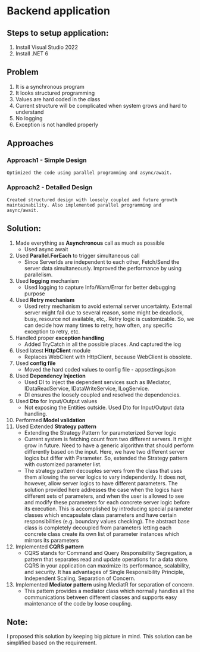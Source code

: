 # Backend application

## Steps to setup application:
1. Install Visual Studio 2022
2. Install .NET 6

## Problem
1.	It is a synchronous program
2.	It looks structured programming
3.	Values are hard coded in the class
4.	Current structure will be complicated when system grows and hard to understand
5.	No logging
6.	Exception is not handled properly

## Approaches
### Approach1 - Simple Design
	Optimized the code using parallel programming and async/await.
	
### Approach2 - Detailed Design
	Created structured design with loosely coupled and future growth maintainability. Also implemented parallel programming and async/await.

## Solution:
1.	Made everything as **Asynchronous** call as much as possible
	* Used async await
2.	Used **Parallel.ForEach** to trigger simultaneous call
	* Since ServerIds are independent to each other, Fetch/Send the server data simultaneously. Improved the performance by using parallelism.
3.	Used **logging** mechanism
	* Used logging to capture Info/Warn/Error for better debugging purpose
4.	Used **Retry mechanism**
	* Used retry mechanism to avoid external server uncertainty. External server might fail due to several reason, some might be deadlock, busy, resource not available, etc,. Retry logic is customizable. So, we can decide how many times to retry, how often, any specific exception to retry, etc.
5.	Handled proper **exception handling**
	* Added TryCatch in all the possible places. And captured the log
6.	Used latest **HttpClient** module
	* Replaces WebClient with HttpClient, because WebClient is obsolete. 
7.	Used **config file**
	* Moved the hard coded values to config file - appsettings.json
8.	Used **Dependency Injection**
	* Used DI to inject the dependent services such as IMediator, IDataReadService, IDataWriteService, ILogService.
	* DI ensures the loosely coupled and resolved the dependencies.
9.	Used **Dto** for Input/Output values
	* Not exposing the Entities outside. Used Dto for Input/Output data handling.
10.	Performed **Model validation**
11.	Used Extended **Strategy pattern**
	* Extending the Strategy Pattern for parameterized Server logic
	* Current system is fetching count from two different servers. It might grow in future. Need to have a generic algorithm that should perform differently based on the input. Here, we have two different server logics but differ with Parameter. So, extended the Strategy pattern with customized parameter list.
	* The strategy pattern decouples servers from the class that uses them allowing the server logics to vary independently. It does not, however, allow server logics to have different parameters. The solution provided here addresses the case when the logics have different sets of parameters, and when the user is allowed to see and modify these parameters for each concrete server logic before its execution. This is accomplished by introducing special parameter classes which encapsulate class parameters and have certain responsibilities (e.g. boundary values checking). The abstract base class is completely decoupled from parameters letting each concrete class create its own list of parameter instances which mirrors its parameters
12.	Implemented **CQRS pattern**
	* CQRS stands for Command and Query Responsibility Segregation, a pattern that separates read and update operations for a data store. CQRS in your application can maximize its performance, scalability, and security. It has advantages of Single Responsibility Principle, Independent Scaling, Separation of Concern.
13. Implemented **Mediator pattern** using MediatR for separation of concern. 
	* This pattern provides a mediator class which normally handles all the communications between different classes and supports easy maintenance of the code by loose coupling.
	
	
	
## Note: 
I proposed this solution by keeping big picture in mind. This solution can be simplified based on the requirement.
